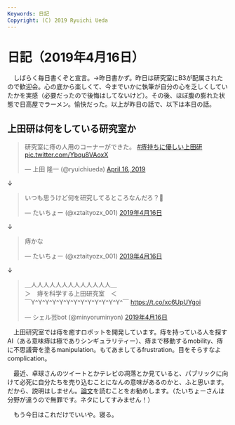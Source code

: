```yaml
---
Keywords: 日記
Copyright: (C) 2019 Ryuichi Ueda
---
```


# 日記（2019年4月16日）

　しばらく毎日書くぞと宣言。→昨日書かず。昨日は研究室にB3が配属されたので歓迎会。心の底から楽しくて、今までいかに執筆が自分の心を乏しくしていたかを実感（必要だったので後悔はしてないけど）。その後、ほぼ腹の膨れた状態で日高屋でラーメン。愉快だった。以上が昨日の話で、以下は本日の話。

## 上田研は何をしている研究室か

<blockquote class="twitter-tweet" data-partner="tweetdeck"><p lang="ja" dir="ltr">研究室に痔の人用のコーナーができた。 <a href="https://twitter.com/hashtag/%E7%97%94%E6%8C%81%E3%81%A1%E3%81%AB%E5%84%AA%E3%81%97%E3%81%84%E4%B8%8A%E7%94%B0%E7%A0%94?src=hash&amp;ref_src=twsrc%5Etfw">#痔持ちに優しい上田研</a> <a href="https://t.co/Ybqu8VAoxX">pic.twitter.com/Ybqu8VAoxX</a></p>&mdash; 上田 隆一 (@ryuichiueda) <a href="https://twitter.com/ryuichiueda/status/1117984795961614336?ref_src=twsrc%5Etfw">April 16, 2019</a></blockquote>
<script async src="https://platform.twitter.com/widgets.js" charset="utf-8"></script>

↓

<blockquote class="twitter-tweet" data-lang="ja"><p lang="ja" dir="ltr">いつも思うけど何を研究してるところなんだろ？🤔</p>&mdash; たいちょー (@xztaityozx_001) <a href="https://twitter.com/xztaityozx_001/status/1117986039685996545?ref_src=twsrc%5Etfw">2019年4月16日</a></blockquote>

↓

<blockquote class="twitter-tweet" data-lang="ja"><p lang="ja" dir="ltr">痔かな</p>&mdash; たいちょー (@xztaityozx_001) <a href="https://twitter.com/xztaityozx_001/status/1117986387628703744?ref_src=twsrc%5Etfw">2019年4月16日</a></blockquote>

↓

<blockquote class="twitter-tweet" data-lang="ja"><p lang="ja" dir="ltr">＿人人人人人人人人人人人人人＿<br>＞　痔を科学する上田研究室　＜<br>￣Y^Y^Y^Y^Y^Y^Y^Y^Y^Y^Y^Y^Y^￣ <a href="https://t.co/xc6UpUYgoi">https://t.co/xc6UpUYgoi</a></p>&mdash; シェル芸bot (@minyoruminyon) <a href="https://twitter.com/minyoruminyon/status/1117986711500275712?ref_src=twsrc%5Etfw">2019年4月16日</a></blockquote>


　上田研究室では痔を癒すロボットを開発しています。痔を持っている人を探すAI（ある意味痔は極でありシンギュラリティー）、痔まで移動するmobility、痔に不思議膏を塗るmanipulation。もてあましてるfrustration。目をそらすなよcomplication。

　最近、卓球さんのツイートとかテレビの凋落とか見ていると、パブリックに向けて必死に自分たちを売り込むことになんの意味があるのかと、ふと思います。だから、説明はしません。[論文](https://lab.ueda.tech/?page_id=324)を読むことをお勧めします。（たいちょーさんは分野が違うので無罪です。ネタにしてすみません！）


　もう今日はこれだけでいいや。寝る。

